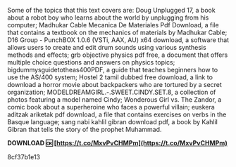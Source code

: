 Some of the topics that this text covers are: Doug Unplugged 17, a book about a robot boy who learns about the world by unplugging from his computer; Madhukar Cable Mecanica De Materiales Pdf Download, a file that contains a textbook on the mechanics of materials by Madhukar Cable; D16 Group - PunchBOX 1.0.6 (VSTi, AAX, AU) x64 download, a software that allows users to create and edit drum sounds using various synthesis methods and effects; grb objective physics pdf free, a document that offers multiple choice questions and answers on physics topics; bigdummysguidetotheas400PDF, a guide that teaches beginners how to use the AS/400 system; Hostel 2 tamil dubbed free download, a link to download a horror movie about backpackers who are tortured by a secret organization; MODELDREAMGIRL.-.SWEET.CINDY.SET.8, a collection of photos featuring a model named Cindy; Wonderous Girl vs. The Zandor, a comic book about a superheroine who faces a powerful villain; euskera aditzak ariketak pdf download, a file that contains exercises on verbs in the Basque language; sang nabi kahlil gibran download pdf, a book by Kahlil Gibran that tells the story of the prophet Muhammad.
 
**DOWNLOAD 🆗 [https://t.co/MxvPvCHMPm](https://t.co/MxvPvCHMPm)**


 8cf37b1e13
 
